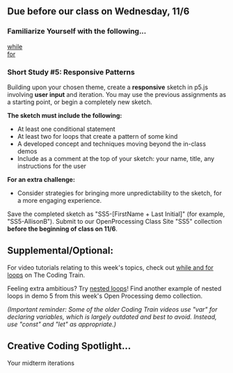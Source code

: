 ## Due before our class on Wednesday, 11/6   


### **Familiarize Yourself with the following...**            
    
[while](https://p5js.org/reference/p5/while/)  
[for](https://p5js.org/reference/p5/for/)        
  

### **Short Study #5: Responsive Patterns**    
Building upon your chosen theme, create a **responsive** sketch in p5.js involving **user input** and iteration. You may use the previous assignments as a starting point, or begin a completely new sketch.      

**The sketch must include the following:** 
* At least one conditional statement 
* At least two for loops that create a pattern of some kind    
* A developed concept and techniques moving beyond the in-class demos   
* Include as a comment at the top of your sketch: your name, title, any instructions for the user  

**For an extra challenge:**
* Consider strategies for bringing more unpredictability to the sketch, for a more engaging experience.

Save the completed sketch as "SS5-[FirstName + Last Initial]" (for example, "SS5-AllisonB"). Submit to our OpenProcessing Class Site "SS5" collection **before the beginning of class on 11/6**.   
  
## **Supplemental/Optional:**    
For video tutorials relating to this week's topics, check out [while and for loops](https://thecodingtrain.com/tracks/code-programming-with-p5-js/code/4-loops/1-while-for) on The Coding Train.  

Feeling extra ambitious? Try [nested loops](https://thecodingtrain.com/tracks/code-programming-with-p5-js/code/4-loops/2-nested)! Find another example of nested loops in demo 5 from this week's Open Processing demo collection. 
   
_(Important reminder: Some of the older Coding Train videos use "var" for declaring variables, which is largely outdated and best to avoid. Instead, use "const" and "let" as appropriate.)_    

   
  
## **Creative Coding Spotlight...**     
Your midterm iterations  
  
  
